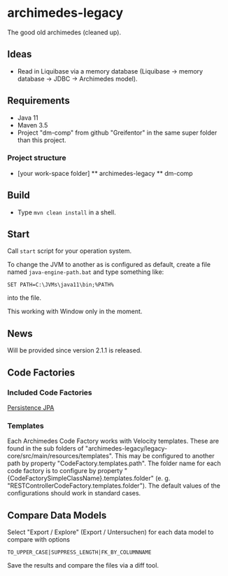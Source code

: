 # archimedes-legacy
The good old archimedes (cleaned up).


## Ideas

* Read in Liquibase via a memory database (Liquibase -> memory database -> JDBC -> Archimedes model).


## Requirements

* Java 11
* Maven 3.5
* Project "dm-comp" from github "Greifentor" in the same super folder than this project.


### Project structure

* [your work-space folder]
** archimedes-legacy
** dm-comp


## Build

* Type `mvn clean install` in a shell.


## Start

Call `start` script for your operation system.

To change the JVM to another as is configured as default, create a file named `java-engine-path.bat` and type 
something like:
```
SET PATH=C:\JVMs\java11\bin;%PATH%
```

into the file.

This working with Window only in the moment.


## News

Will be provided since version 2.1.1 is released.


## Code Factories

### Included Code Factories

[Persistence JPA](./archimedes-legacy-core/src/main/java/archimedes/codegenerators/persistence/jpa/README.md)

### Templates

Each Archimedes Code Factory works with Velocity templates. These are found in the sub folders of 
"archimedes-legacy/legacy-core/src/main/resources/templates". This may be configured to another path by property
"CodeFactory.templates.path". The folder name for each code factory is to configure by property 
"{CodeFactorySimpleClassName}.templates.folder" (e. g. "RESTControllerCodeFactory.templates.folder"). The default 
values of the configurations should work in standard cases.


## Compare Data Models

Select "Export / Explore" (Export / Untersuchen) for each data model to compare with options

```
TO_UPPER_CASE|SUPPRESS_LENGTH|FK_BY_COLUMNNAME
```

Save the results and compare the files via a diff tool.